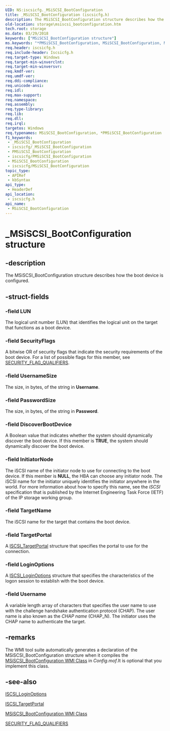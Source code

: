 ```yaml
---
UID: NS:iscsicfg._MSiSCSI_BootConfiguration
title: _MSiSCSI_BootConfiguration (iscsicfg.h)
description: The MSiSCSI_BootConfiguration structure describes how the boot device is configured.
old-location: storage\msiscsi_bootconfiguration.htm
tech.root: storage
ms.date: 03/29/2018
keywords: ["MSiSCSI_BootConfiguration structure"]
ms.keywords: "*PMSiSCSI_BootConfiguration, MSiSCSI_BootConfiguration, MSiSCSI_BootConfiguration structure [Storage Devices], PMSiSCSI_BootConfiguration, PMSiSCSI_BootConfiguration structure pointer [Storage Devices], _MSiSCSI_BootConfiguration, iscsicfg/MSiSCSI_BootConfiguration, iscsicfg/PMSiSCSI_BootConfiguration, storage.msiscsi_bootconfiguration, structs-iSCSI_eb9ca716-5f5e-4bec-a4e0-e00d5a93b329.xml"
req.header: iscsicfg.h
req.include-header: Iscsicfg.h
req.target-type: Windows
req.target-min-winverclnt: 
req.target-min-winversvr: 
req.kmdf-ver: 
req.umdf-ver: 
req.ddi-compliance: 
req.unicode-ansi: 
req.idl: 
req.max-support: 
req.namespace: 
req.assembly: 
req.type-library: 
req.lib: 
req.dll: 
req.irql: 
targetos: Windows
req.typenames: MSiSCSI_BootConfiguration, *PMSiSCSI_BootConfiguration
f1_keywords:
 - _MSiSCSI_BootConfiguration
 - iscsicfg/_MSiSCSI_BootConfiguration
 - PMSiSCSI_BootConfiguration
 - iscsicfg/PMSiSCSI_BootConfiguration
 - MSiSCSI_BootConfiguration
 - iscsicfg/MSiSCSI_BootConfiguration
topic_type:
 - APIRef
 - kbSyntax
api_type:
 - HeaderDef
api_location:
 - iscsicfg.h
api_name:
 - MSiSCSI_BootConfiguration
---
```


# _MSiSCSI_BootConfiguration structure


## -description

The MSiSCSI_BootConfiguration structure describes how the boot device is configured.

## -struct-fields

### -field LUN

The logical unit number (LUN) that identifies the logical unit on the target that functions as a boot device.

### -field SecurityFlags

A bitwise OR of security flags that indicate the security requirements of the boot device. For a list of possible flags for this member, see <a href="/windows-hardware/drivers/storage/security-flag-qualifiers">SECURITY_FLAG_QUALIFIERS</a>.

### -field UsernameSize

The size, in bytes, of the string in <b>Username</b>.

### -field PasswordSize

The size, in bytes, of the string in <b>Password</b>.

### -field DiscoverBootDevice

A Boolean value that indicates whether the system should dynamically discover the boot device. If this member is <b>TRUE</b>, the system should dynamically discover the boot device.

### -field InitiatorNode

The iSCSI name of the initiator node to use for connecting to the boot device. If this member is <b>NULL</b>, the HBA can choose any initiator node. The iSCSI name for the initiator uniquely identifies the initiator anywhere in the world. For more information about how to specify this name, see the <i>iSCSI </i>specification that is published by the Internet Engineering Task Force (IETF) of the IP storage working group.

### -field TargetName

The iSCSI name for the target that contains the boot device.

### -field TargetPortal

A <a href="/windows-hardware/drivers/ddi/iscsidef/ns-iscsidef-_iscsi_targetportal">ISCSI_TargetPortal</a> structure that specifies the portal to use for the connection.

### -field LoginOptions

A <a href="/windows-hardware/drivers/ddi/iscsidef/ns-iscsidef-_iscsi_loginoptions">ISCSI_LoginOptions</a> structure that specifies the characteristics of the logon session to establish with the boot device.

### -field Username

A variable length array of characters that specifies the user name to use with the challenge handshake authentication protocol (CHAP). The user name is also known as the <i>CHAP name</i> (CHAP_N). The initiator uses the CHAP name to authenticate the target.

## -remarks

The WMI tool suite automatically generates a declaration of the MSiSCSI_BootConfiguration structure when it compiles the <a href="/windows-hardware/drivers/storage/msiscsi-bootconfiguration-wmi-class">MSiSCSI_BootConfiguration WMI Class</a> in <i>Config.mof</i>.It is optional that you implement this class.

## -see-also

<a href="/windows-hardware/drivers/ddi/iscsidef/ns-iscsidef-_iscsi_loginoptions">ISCSI_LoginOptions</a>



<a href="/windows-hardware/drivers/ddi/iscsidef/ns-iscsidef-_iscsi_targetportal">ISCSI_TargetPortal</a>



<a href="/windows-hardware/drivers/storage/msiscsi-bootconfiguration-wmi-class">MSiSCSI_BootConfiguration WMI Class</a>



<a href="/windows-hardware/drivers/storage/security-flag-qualifiers">SECURITY_FLAG_QUALIFIERS</a>
